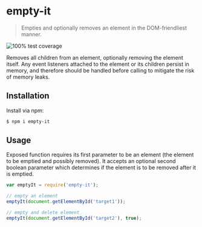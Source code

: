 # empty-it
> Empties and optionally removes an element in the DOM-friendliest manner.


![100% test coverage](https://img.shields.io/badge/coverage-100%25-brightgreen.svg)

Removes all children from an element, optionally removing the element itself.
Any event listeners attached to the element or its children persist in memory, and therefore should be handled before calling to mitigate the risk of memory leaks.


## Installation
Install via npm:

```sh
$ npm i empty-it
```

## Usage
Exposed function requires its first parameter to be an element (the element to be emptied and possibly removed).
It accepts an optional second boolean parameter which determines if the element is to be removed after it is emptied.


```js
var emptyIt = require('empty-it');

// empty an element
emptyIt(document.getElementById('target1'));

// empty and delete element 
emptyIt(document.getElementById('target2'), true);

```
